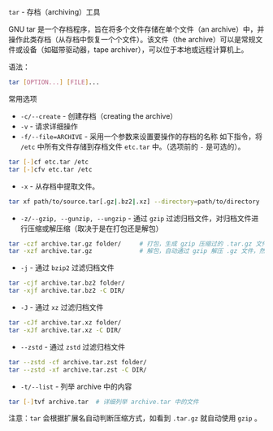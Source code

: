 `tar` - 存档（archiving）工具

GNU tar 是一个存档程序，旨在将多个文件存储在单个文件（an archive）中，并操作此类存档（从存档中恢复一个个文件）。该文件（the archive）可以是常规文件或设备（如磁带驱动器，tape archiver），可以位于本地或远程计算机上。

语法：
```bash
tar [OPTION...] [FILE]...
```

常用选项
- `-c/--create` - 创建存档（creating the archive）
- `-v` - 请求详细操作
- `-f/--file=ARCHIVE` - 采用一个参数来设置要操作的存档的名称
如下指令，将 `/etc` 中所有文件存储到存档文件 `etc.tar` 中。（选项前的 `-` 是可选的）。
```bash
tar [-]cf etc.tar /etc
tar [-]cfv etc.tar /etc
```
- `-x` - 从存档中提取文件。
```bash
tar xf path/to/source.tar[.gz|.bz2|.xz] --directory=path/to/directory
```

- `-z/--gzip, --gunzip, --ungzip`  -  通过 `gzip` 过滤归档文件，对归档文件进行压缩或解压缩（取决于是在打包还是解包）
```bash
tar -czf archive.tar.gz folder/     # 打包，生成 gzip 压缩过的 .tar.gz 文件
tar -xzf archive.tar.gz             # 解包，自动通过 gzip 解压 .gz 文件，然后提取 .tar 内容
```

- `-j` - 通过 `bzip2` 过滤归档文件
```bash
tar -cjf archive.tar.bz2 folder/
tar -xjf archive.tar.bz2 -C DIR/
```

- `-J` - 通过 `xz` 过滤归档文件
```bash
tar -cJf archive.tar.xz folder/
tar -xJf archive.tar.xz -C DIR/
```

- `--zstd` - 通过 `zstd` 过滤归档文件
```bash
tar --zstd -cf archive.tar.zst folder/
tar --zstd -xf archive.tar.zst -C DIR/
```

- `-t/--list` - 列举 archive 中的内容
```bash
tar [-]tvf archive.tar  # 详细列举 archive.tar 中的文件
```

注意：`tar` 会根据扩展名自动判断压缩方式，如看到 `.tar.gz` 就自动使用 `gzip` 。


